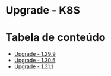 # Upgrade - K8S

Tabela de conteúdo
==================

- [Upgrade - 1.29.9](docs/upgrade-129)
- [Upgrade - 1.30.5 ](docs/upgrade-130)
- [Upgrade - 1.31.1 ](docs/upgrade-131)
